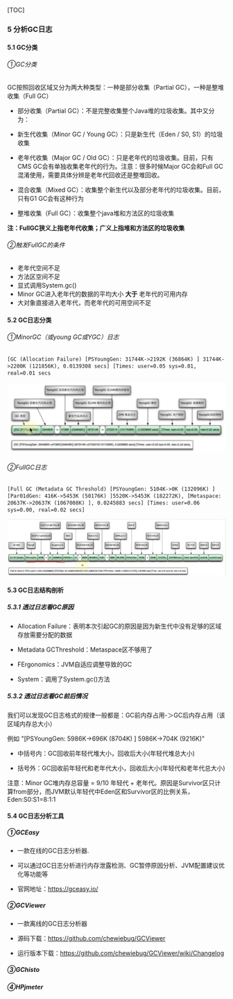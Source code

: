

[TOC]

### 5 分析GC日志

#### 5.1 GC分类

###### ①GC分类

GC按照回收区域又分为两大种类型：一种是部分收集（Partial GC），一种是整堆收集（Full GC）

-  部分收集（Partial GC）：不是完整收集整个Java堆的垃圾收集。其中又分为： 
  - 新生代收集（Minor GC / Young GC）：只是新生代（Eden / S0, S1）的垃圾收集
  - 老年代收集（Major GC / Old GC）：只是老年代的垃圾收集。目前，只有CMS GC会有单独收集老年代的行为。注意：很多时候Major GC会和Full GC混淆使用，需要具体分辨是老年代回收还是整堆回收。

-  混合收集（Mixed GC）：收集整个新生代以及部分老年代的垃圾收集。目前，只有G1 GC会有这种行为 

-  整堆收集（Full GC）：收集整个java堆和方法区的垃圾收集

**注：FullGC狭义上指老年代收集；广义上指堆和方法区的垃圾收集**



###### ②触发FullGC的条件

- 老年代空间不足
- 方法区空间不足
- 显式调用System.gc()
- Minor GC进入老年代的数据的平均大小 **大于** 老年代的可用内存
- 大对象直接进入老年代，而老年代的可用空间不足




#### 5.2 GC日志分类

###### ①MinorGC（或young GC或YGC）日志

```shell
[GC (Allocation Failure) [PSYoungGen: 31744K->2192K (36864K) ] 31744K->2200K (121856K), 0.0139308 secs] [Times: user=0.05 sys=0.01, real=0.01 secs
```



![014](../image/014.png)



###### ②FullGC日志

```shell
[Full GC (Metadata GC Threshold) [PSYoungGen: 5104K->0K (132096K) ] [Par01dGen: 416K->5453K (50176K) ]5520K->5453K (182272K), [Metaspace: 20637K->20637K (1067008K) ], 0.0245883 secs] [Times: user=0.06 sys=0.00, real=0.02 secs]
```



![016](../image/016.png)






#### 5.3 GC日志结构剖析

##### 5.3.1 透过日志看GC原因

- Allocation Failure：表明本次引起GC的原因是因为新生代中没有足够的区域存放需要分配的数据

- Metadata GCThreshold：Metaspace区不够用了

- FErgonomics：JVM自适应调整导致的GC

- System：调用了System.gc()方法



##### 5.3.2 透过日志看GC前后情况

我们可以发现GC日志格式的规律一般都是：GC前内存占用-＞GC后内存占用（该区域内存总大小）

例如 "[PSYoungGen: 5986K->696K (8704K) ] 5986K->704K (9216K)"

-  中括号内：GC回收前年轻代堆大小，回收后大小(年轻代堆总大小)

-  括号外：GC回收前年轻代和老年代大小，回收后大小(年轻代和老年代总大小)



注意：Minor GC堆内存总容量 = 9/10 年轻代 + 老年代。原因是Survivor区只计算from部分，而JVM默认年轻代中Eden区和Survivor区的比例关系，Eden:S0:S1=8:1:1



#### 5.4 GC日志分析工具

##### ①GCEasy

- 一款在线的GC日志分析器.

- 可以通过GC日志分析进行内存泄露检测、GC暂停原因分析、JVM配置建议优化等功能等

- 官网地址：https://gceasy.io/



##### ②GCViewer

- 一款离线的GC日志分析器

- 源码下载：https://github.com/chewiebug/GCViewer

- 运行版本下载：https://github.com/chewiebug/GCViewer/wiki/Changelog



##### ③GChisto



##### ④HPjmeter

